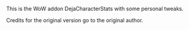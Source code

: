 This is the WoW addon DejaCharacterStats with some personal tweaks.

Credits for the original version go to the original author.
